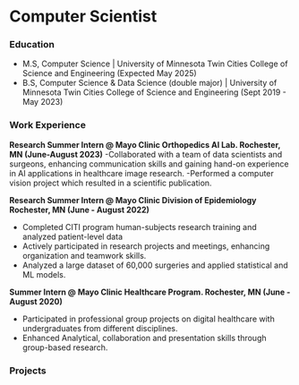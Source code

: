 # Computer Scientist

### Education
- M.S, Computer Science | University of Minnesota Twin Cities College of Science and Engineering (Expected May 2025)
- B.S, Computer Science & Data Science (double major) | University of Minnesota Twin Cities College of Science and Engineering (Sept 2019 - May 2023)


### Work Experience
**Research Summer Intern @ Mayo Clinic Orthopedics AI Lab. Rochester, MN (June-August 2023)**
-Collaborated with a team of data scientists and surgeons, enhancing communication skills and gaining hand-on experience in AI applications in healthcare image research.
-Performed a computer vision project which resulted in a scientific publication.

**Research Summer Intern @ Mayo Clinic Division of Epidemiology Rochester, MN  (June - August 2022)**
- Completed CITI program human-subjects research training and analyzed patient-level data
- Actively participated in research projects and meetings, enhancing organization and teamwork skills.
- Analyzed a large dataset of 60,000 surgeries and applied statistical and ML models.

**Summer Intern @ Mayo Clinic Healthcare Program. Rochester, MN  (June - August 2020)**
- Participated in professional group projects on digital healthcare with undergraduates from different disciplines.
- Enhanced Analytical, collaboration and presentation skills through group-based research.

### Projects
